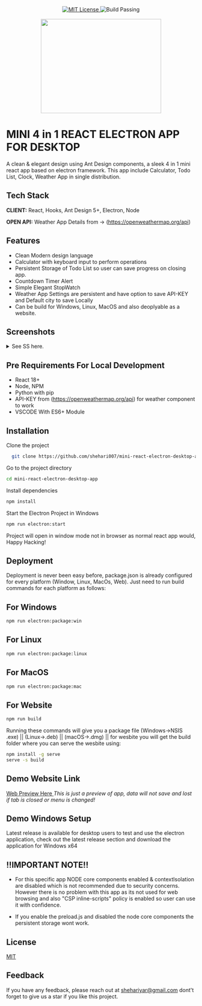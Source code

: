 

<div align="center">
  <a href="https://choosealicense.com/licenses/mit/">
    <img src="https://img.shields.io/badge/LICENSE-MIT-blue?style=flat-square" alt="MIT License">
  </a>
  
  <img src="https://img.shields.io/badge/BUILD-PASSING-green?style=flat-square" alt="Build Passing">
</div>

<br/>


<div align="center">
    <img src="https://github.com/shehari007/mini-react-electron-desktop-app/blob/main/public/logo.png?raw=true" height="250px" width="320px">
</div>




# MINI 4 in 1 REACT ELECTRON APP FOR DESKTOP

A clean & elegant design using Ant Design components, a sleek 4 in 1 mini react app based on electron framework. This app include Calculator, Todo List, Clock, Weather App in single distribution.


## Tech Stack

**CLIENT:** React, Hooks, Ant Design 5+, Electron, Node

**OPEN API:** Weather App Details from -> (https://openweathermap.org/api)


## Features

- Clean Modern design language
- Calculator with keyboard input to perform operations
- Persistent Storage of Todo List so user can save progress on closing app.
- Countdown Timer Alert
- Simple Elegant StopWatch
- Weather App Settings are persistent and have option to save API-KEY and Default city to save Locally
- Can be build for Windows, Linux, MacOS and also deoplyable as a website.

## Screenshots

<details>
  <summary>See SS here.</summary>
  <div align="center">
  <h4>Home Page View</h4>
  <img src="https://github.com/shehari007/mini-react-electron-desktop-app/blob/main/screenshots/miniapp%20(1).png?raw=true" name="image-1">
  <h4>Calculator View</h4>
  <img src="https://github.com/shehari007/mini-react-electron-desktop-app/blob/main/screenshots/miniapp%20(2).png?raw=true" name="image-2">
  <h4>Todo List View</h4>
  <img src="https://github.com/shehari007/mini-react-electron-desktop-app/blob/main/screenshots/miniapp%20(3).png?raw=true" name="image-3">
  <h4>Clock App View</h4>
  <img src="https://github.com/shehari007/mini-react-electron-desktop-app/blob/main/screenshots/miniapp%20(4).png?raw=true" name="image-4">
    <h4>Weather App View</h4>
  <img src="https://github.com/shehari007/mini-react-electron-desktop-app/blob/main/screenshots/miniapp%20(5).png?raw=true" name="image-5">
    <h4>Weather Search View</h4>
  <img src="https://github.com/shehari007/mini-react-electron-desktop-app/blob/main/screenshots/miniapp%20(6).png?raw=true" name="image-6">
      <h4>About View</h4>
  <img src="https://github.com/shehari007/mini-react-electron-desktop-app/blob/main/screenshots/miniapp%20(7).png?raw=true" name="image-7">
  </div>
</details>

## Pre Requirements For Local Development

- React 18+
- Node, NPM
- Python with pip
- API-KEY from (https://openweathermap.org/api) for weather component to work
- VSCODE With ES6+ Module
## Installation

Clone the project

```bash
  git clone https://github.com/shehari007/mini-react-electron-desktop-app.git
```

Go to the project directory

```bash
cd mini-react-electron-desktop-app
```

Install dependencies

```bash
npm install
```

Start the Electron Project in Windows

```bash
npm run electron:start
```
Project will open in window mode not in browser as normal react app would, Happy Hacking!
## Deployment

Deployment is never been easy before, package.json is already configured for every platform (Window, Linux, MacOs, Web). Just need to run build commands for each platform as follows:
## For Windows
```bash
npm run electron:package:win
```
## For Linux
```bash
npm run electron:package:linux
```
## For MacOS
```bash
npm run electron:package:mac
```
## For Website
```bash
npm run build
```
Running these commands will give you a package file (Windows->NSIS .exe) || (Linux->.deb) || (macOS->.dmg) || for wesbite you will get the build folder where you can serve the wesbite using:

```bash
npm install -g serve
serve -s build
```
## Demo Website Link

<a href="https://electron4in1-web-preview.vercel.app/" target="_blank" rel="noreferrer"> Web Preview Here </a>
_This is just a preview of app, data will not save and lost if tab is closed or menu is changed!_

## Demo Windows Setup

Latest release is available for desktop users to test and use the electron application, check out the latest release section and download the application for Windows x64


## !!IMPORTANT NOTE!!

- For this specific app NODE core components enabled & contextIsolation are disabled which is not recommended due to security concerns. However there is no problem with this app as its not used for web browsing and also "CSP inline-scripts" policy is enabled so user can use it with confidence.

- If you enable the preload.js and disabled the node core components the persistent storage wont work.


## License

[MIT](https://choosealicense.com/licenses/mit/)


## Feedback

If you have any feedback, please reach out at shehariyar@gmail.com
dont't forget to give us a star if you like this project.
